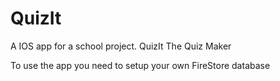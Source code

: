 # QuizIt
A IOS app for a school project. QuizIt The Quiz Maker


To use the app you need to setup your own FireStore database

